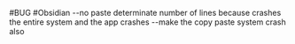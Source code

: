 
#BUG #Obsidian
--no paste determinate number of lines because crashes the entire system and the app crashes 
--make the copy paste system crash also